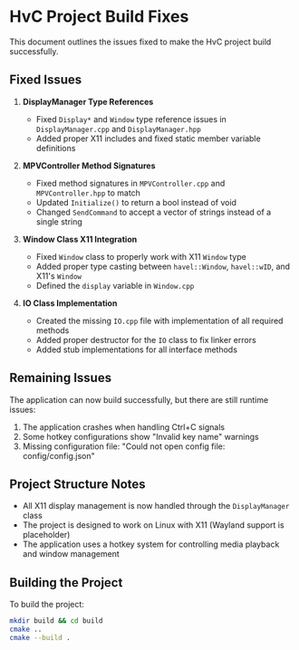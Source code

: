 # HvC Project Build Fixes

This document outlines the issues fixed to make the HvC project build successfully.

## Fixed Issues

1. **DisplayManager Type References**
   - Fixed `Display*` and `Window` type reference issues in `DisplayManager.cpp` and `DisplayManager.hpp`
   - Added proper X11 includes and fixed static member variable definitions

2. **MPVController Method Signatures**
   - Fixed method signatures in `MPVController.cpp` and `MPVController.hpp` to match
   - Updated `Initialize()` to return a bool instead of void
   - Changed `SendCommand` to accept a vector of strings instead of a single string

3. **Window Class X11 Integration**
   - Fixed `Window` class to properly work with X11 `Window` type
   - Added proper type casting between `havel::Window`, `havel::wID`, and X11's `Window`
   - Defined the `display` variable in `Window.cpp`

4. **IO Class Implementation**
   - Created the missing `IO.cpp` file with implementation of all required methods
   - Added proper destructor for the `IO` class to fix linker errors
   - Added stub implementations for all interface methods

## Remaining Issues

The application can now build successfully, but there are still runtime issues:

1. The application crashes when handling Ctrl+C signals
2. Some hotkey configurations show "Invalid key name" warnings
3. Missing configuration file: "Could not open config file: config/config.json"

## Project Structure Notes

- All X11 display management is now handled through the `DisplayManager` class
- The project is designed to work on Linux with X11 (Wayland support is placeholder)
- The application uses a hotkey system for controlling media playback and window management

## Building the Project

To build the project:

```bash
mkdir build && cd build
cmake ..
cmake --build .
``` 